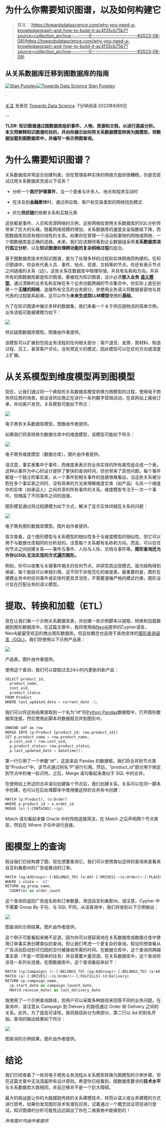 # 为什么你需要知识图谱，以及如何构建它

> 原文：[https://towardsdatascience.com/why-you-need-a-knowledgegraph-and-how-to-build-it-ac4f35cb75b7?source=collection_archive---------0-----------------------#2023-08-09](https://towardsdatascience.com/why-you-need-a-knowledgegraph-and-how-to-build-it-ac4f35cb75b7?source=collection_archive---------0-----------------------#2023-08-09)

## 从关系数据库迁移到图数据库的指南

[](https://swpugsley.medium.com/?source=post_page-----ac4f35cb75b7--------------------------------)[![Stan Pugsley](../Images/3b9894cdd03406db213c017a7d77b113.png)](https://swpugsley.medium.com/?source=post_page-----ac4f35cb75b7--------------------------------)[](https://towardsdatascience.com/?source=post_page-----ac4f35cb75b7--------------------------------)[![Towards Data Science](../Images/a6ff2676ffcc0c7aad8aaf1d79379785.png)](https://towardsdatascience.com/?source=post_page-----ac4f35cb75b7--------------------------------) [Stan Pugsley](https://swpugsley.medium.com/?source=post_page-----ac4f35cb75b7--------------------------------)

·

[关注](https://medium.com/m/signin?actionUrl=https%3A%2F%2Fmedium.com%2F_%2Fsubscribe%2Fuser%2Fc3a1e6da7396&operation=register&redirect=https%3A%2F%2Ftowardsdatascience.com%2Fwhy-you-need-a-knowledgegraph-and-how-to-build-it-ac4f35cb75b7&user=Stan+Pugsley&userId=c3a1e6da7396&source=post_page-c3a1e6da7396----ac4f35cb75b7---------------------post_header-----------) 发表在 [Towards Data Science](https://towardsdatascience.com/?source=post_page-----ac4f35cb75b7--------------------------------) ·7分钟阅读·2023年8月9日[](https://medium.com/m/signin?actionUrl=https%3A%2F%2Fmedium.com%2F_%2Fvote%2Ftowards-data-science%2Fac4f35cb75b7&operation=register&redirect=https%3A%2F%2Ftowardsdatascience.com%2Fwhy-you-need-a-knowledgegraph-and-how-to-build-it-ac4f35cb75b7&user=Stan+Pugsley&userId=c3a1e6da7396&source=-----ac4f35cb75b7---------------------clap_footer-----------)

--

[](https://medium.com/m/signin?actionUrl=https%3A%2F%2Fmedium.com%2F_%2Fbookmark%2Fp%2Fac4f35cb75b7&operation=register&redirect=https%3A%2F%2Ftowardsdatascience.com%2Fwhy-you-need-a-knowledgegraph-and-how-to-build-it-ac4f35cb75b7&source=-----ac4f35cb75b7---------------------bookmark_footer-----------)

**TLDR: 知识图谱通过图数据库组织事件、人物、资源和文档，以进行高级分析。本文将解释知识图谱的目的，并向你展示如何将关系数据模型转换为图模型，将数据加载到图数据库中，并编写一些示例图查询。**

# 为什么需要知识图谱？

关系数据库非常适合创建列表，但在管理各种实体的网络方面却很糟糕。你是否尝试过用关系数据库完成以下任务？

+   分析一个**医疗护理事件**，当一个患者与许多人、地点和程序互动时

+   在涉及到**金融欺诈**时，通过供应商、客户和交易类型的网络找到模式

+   优化**供应链**的依赖关系和互联元素

这些都是事件、人员和资源网络的示例，这些网络给使用关系数据库的SQL分析师带来了巨大的头痛。随着网络规模的增加，关系数据库的速度会呈指数级下降，而图数据库则具有相对线性的关系。如果你在管理一个活动和事物的网络或网络，一个图数据库是正确的选择。未来，我们应该期待看到企业数据组采用**关系数据库进行孤立分析**，以及**知识图谱处理跨功能的复杂网络过程**的组合。

基于图数据库技术的知识图谱，是为了处理多样的过程和实体网络而构建的。在知识图谱中，你会有代表人员、事件、地点、资源、文档等的节点。你还有表示节点之间链接的关系（边）。这些关系在数据库中物理存储，并具有名称和方向。并非所有的图数据库都是知识图谱。要被视为知识图谱，设计必须**嵌入业务** [**语义模型**](https://medium.com/@nripapathak/semantic-data-modelling-92aa64582dc7)，通过清晰的业务名称反映在多个业务功能跨越的节点集合中。你实际上是在创建一个**无缝的网络**，连接所有交互的业务部分，并使用业务语义将数据紧密地与其代表的过程联系起来。这可以作为**未来生成型LLM模型**使用的**基础**。

为了在知识图谱中展示多样的数据集，我们来看一个关于供应链物流的简单示例。业务流程可能被建模为如下：

![](../Images/157b14bda8e08226239735ed7c22e643.png)

供应链图数据库模型。图像由作者提供。

该模型可以扩展到包括业务流程的任何相关部分：客户退货、发票、原材料、制造过程、员工，甚至客户评论。没有预定义的模式，因此模型可以在任何方向或深度上扩展。

# 从关系模型到维度模型再到图模型

现在，让我们通过将一个典型的关系数据库模型转换为图模型的过程，使用电子商务供应商的场景。假设该供应商正在进行一系列数字营销活动，在其网站上接收订单，并向客户发货。关系模型可能如下所示：

![](../Images/6c7d862fcce9e6eb6d2b748783c195e3.png)

电子商务关系数据库模型。图像由作者提供。

如果我们将其转换为数据仓库中的维度模型，该模型可能如下所示：

![](../Images/8ec4f138c2ec97e3157f82e4c312601c.png)

电子商务维度模型（数据仓库）。图片由作者提供。

请注意，事实表集中于事件，而维度表表示将业务实体的所有属性组合成一个表。这种以事件为中心的设计提供了更快的查询时间，但也带来了其他问题。每个事件都是一个独立的事实表，从一个事件到相关事件的连接很难看出。当这些关系被分割在多个事实表之间时，没有简单的方法来理解维度实体（如产品）与另一个维度中的实体（如承运人）之间共享的所有事件的关系。维度模型专注于一次一个事件，但掩盖了不同事件之间的连接。

图形模型通过将过程建模为如下方式，解决了显示实体间相互关系的问题：

![](../Images/b95db77f848760ca2063af1978deaf7d.png)

电子商务图形数据库模型。图片由作者提供。

首次查看，这个图形模型与关系模型的相似性多于与维度模型的相似性，但它可以用于与数据仓库相同的分析目的。注意每个关系都有名称和方向。而且，可以在任何节点之间创建关系——事件与事件、人际与人际、文档与事件等。**图形查询还允许你以SQL无法实现的方式遍历图形。**

例如，你可以收集与关键事件相关的任何节点，并研究其出现模式。层次结构得到保留，每个层级可以单独引用，这不同于非规范化的维度表。最重要的是，图形在建模业务中的任何事件或实体时更具灵活性，不需要遵循严格的模式约束。图形设计旨在匹配业务的语义模型。

# 提取、转换和加载（ETL）

现在让我们看一个示例关系数据库表，并创建一些示例脚本以提取、转换和加载数据到图形数据库中。在这篇文章中，我将使用由[Neo4j](https://neo4j.com/)提供的Cypher语言，Neo4j是最受欢迎的商业图形数据库。但这些概念也适用于其他变体的[图形查询语言（GQL）](https://www.gqlstandards.org/)。我们将使用以下示例产品表：

![](../Images/974529f665138bed48974a12b4720e57.png)

产品表。图片由作者提供。

使用这个查询，我们可以提取过去24小时内更新的新产品：

```py
SELECT product_id,
  product_name,
  cost_usd,
  product_status
FROM Product
WHERE last_updated_date > current_date -1;
```

我们可以将这些结果提取到一个名为“df”的[Python Pandas](https://pandas.pydata.org/)数据框中，打开图形数据库连接，然后使用此脚本将数据框合并到图形中。

```py
UNWIND $df as row
MERGE INTO (p:Product {product_id: row.product_id})
SET p.product_name = row.product_name,
  p.cost_usd = row.cost_usd,
  p.product_status= row.product_status,
  p.last_updated_date = datetime();
```

第一行引用了一个参数“df”，这是来自 Pandas 的数据框。我们将合并到节点类型“Product”中，该节点通过别名“P”进行引用。然后，“product_id”部分用于绑定到节点中的唯一标识符。之后，Merge 语句看起来类似于 SQL 中的合并。

在使用如上所述的合并语句创建每个节点后，我们创建关系。关系可以在同一脚本中创建，也可以在后处理脚本中使用像这样的合并命令创建：

```py
MATCH (p:Product), (o:Order)
WHERE p.product_id = o.order_id
MERGE (o)-[:CONTAINS]->(p);
```

Match 语句看起来像 Oracle 中的传统连接用法，在 Match 之后声明两个节点类型，然后在 Where 子句中进行连接。

# 图模型上的查询

假设我们已经构建了图，现在想要查询它。我们可以使用类似这样的查询来查看来自亚利桑那州的广告组推动的订单。

```py
MATCH (ag:AdGroup)<-[:BELONGS_TO]-(a:Ad)-[:DRIVES]->(o:Order)<-[:PLACES]-(c:Customer)
WHERE c.state = 'AZ'
RETURN ag.group_name,
  COUNT(o) as order_count
```

这个查询将返回广告组名称和订单数量，筛选自亚利桑那州。请注意，Cypher 中不需要 Group By 子句，与 SQL 不同。从该查询中，我们将收到以下示例输出：

![](../Images/b05c0476daa8caf01376779c1ee5a8e1.png)

图查询的示例结果。图片由作者提供。

这个例子可能看起来微不足道，因为你可以很容易地在关系数据库或数据仓库中使用订单事实表创建类似的查询。但让我们考虑一个更复杂的查询。假设你想查看从广告活动启动到可归因的交付被接收所需的时间。在数据仓库中，这个查询将跨越事实表（不是一项简单的任务）并且需要大量资源。在关系数据库中，这个查询将涉及一系列长连接。在图数据库中，这个查询看起来如下：

```py
MATCH (cp:Campaign) )<-[:BELONGS_TO]-(ag:AdGroup)<-[:BELONGS_TO]-(a:Ad)
MATCH (a)-[:DRIVES]->(o:Order)<-[:FULFILLS]-(d:Delivery)
RETURN cp.campaign_name,
  cp.start_date as campaign_launch_date,
  MAX(d.receive_date) as last_delivery_date
```

我使用了一个示例查询路径，但用户可以采取多种路径来回答不同的业务问题。在查询中，请注意从 Campaign 到 Delivery 的路径通过 Order 和 Delivery 之间的关系。此外，为了提高可读性，我将路径拆分为两部分，第二行以 Ad 的别名开始。查询的输出结果如下所示：

![](../Images/2f735ace47c047c8fb2c2caf55a7fc29.png)

图查询的示例结果。图片由作者提供。

# 结论

我们已经查看了一些将电子商务业务流程从关系模型转换为图模型的示例步骤，但在这篇文章中无法涵盖所有设计原则。希望你已经看到，图数据库要求的**技术水平**与关系数据库大致相同，并且迁移并不是一个巨大障碍。

最大的挑战是让你的大脑摆脱传统的关系建模技术，转而以语义或业务建模的方式进行思考。如果你发现图形技术有潜在应用，试着通过一个概念验证项目进行尝试。知识图谱的分析可能性远远超出了你在二维表格中能做到的！

*所有图片均由作者提供*
